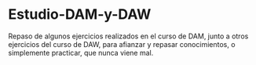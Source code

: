 # Estudio-DAM-y-DAW
Repaso de algunos ejercicios realizados en el curso de DAM, junto a otros ejercicios del curso de DAW, para afianzar y repasar conocimientos, o simplemente practicar, que nunca viene mal.
